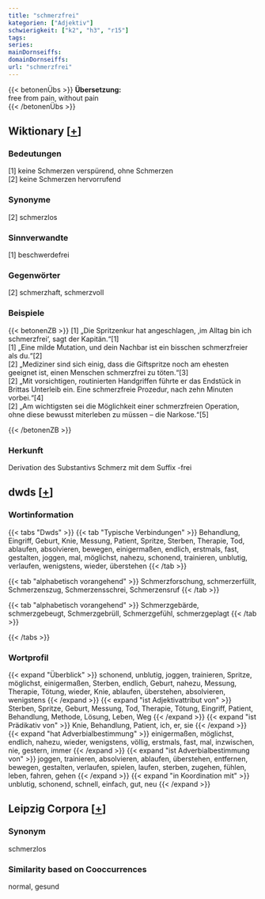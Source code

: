 ```yaml
---
title: "schmerzfrei"
kategorien: ["Adjektiv"]
schwierigkeit: ["k2", "h3", "r15"]
tags:
series:
mainDornseiffs:
domainDornseiffs:
url: "schmerzfrei"
---
```


{{< betonenÜbs >}}
**Übersetzung:**  
free from pain, without pain  
{{< /betonenÜbs >}}

## Wiktionary [[+](https://de.wiktionary.org/wiki/schmerzfrei)]

### Bedeutungen
[1] keine Schmerzen verspürend, ohne Schmerzen  
[2] keine Schmerzen hervorrufend  

### Synonyme
[2] schmerzlos  

### Sinnverwandte
[1] beschwerdefrei  

### Gegenwörter
[2] schmerzhaft, schmerzvoll  

### Beispiele
{{< betonenZB >}}
[1] „Die Spritzenkur hat angeschlagen, ‚im Alltag bin ich schmerzfrei‘, sagt der Kapitän.“[1]  
[1] „Eine milde Mutation, und dein Nachbar ist ein bisschen schmerzfreier als du.“[2]  
[2] „Mediziner sind sich einig, dass die Giftspritze noch am ehesten geeignet ist, einen Menschen schmerzfrei zu töten.“[3]  
[2] „Mit vorsichtigen, routinierten Handgriffen führte er das Endstück in Brittas Unterleib ein. Eine schmerzfreie Prozedur, nach zehn Minuten vorbei.“[4]  
[2] „Am wichtigsten sei die Möglichkeit einer schmerzfreien Operation, ohne diese bewusst miterleben zu müssen – die Narkose.“[5]  

{{< /betonenZB >}}
### Herkunft
Derivation des Substantivs Schmerz mit dem Suffix -frei  



## dwds [[+](https://www.dwds.de/wb/schmerzfrei)]

### Wortinformation
{{< tabs "Dwds" >}}
{{< tab "Typische Verbindungen" >}}
Behandlung, Eingriff, Geburt, Knie, Messung, Patient, Spritze, Sterben, Therapie, Tod, ablaufen, absolvieren, bewegen, einigermaßen, endlich, erstmals, fast, gestalten, joggen, mal, möglichst, nahezu, schonend, trainieren, unblutig, verlaufen, wenigstens, wieder, überstehen
{{< /tab >}}

{{< tab "alphabetisch vorangehend" >}}
Schmerzforschung, schmerzerfüllt, Schmerzenszug, Schmerzensschrei, Schmerzensruf
{{< /tab >}}

{{< tab "alphabetisch vorangehend" >}}
Schmerzgebärde, schmerzgebeugt, Schmerzgebrüll, Schmerzgefühl, schmerzgeplagt
{{< /tab >}}

{{< /tabs >}}

### Wortprofil
{{< expand "Überblick" >}} schonend, unblutig, joggen, trainieren, Spritze, möglichst, einigermaßen, Sterben, endlich, Geburt, nahezu, Messung, Therapie, Tötung, wieder, Knie, ablaufen, überstehen, absolvieren, wenigstens {{< /expand >}}
{{< expand "ist Adjektivattribut von" >}} Sterben, Spritze, Geburt, Messung, Tod, Therapie, Tötung, Eingriff, Patient, Behandlung, Methode, Lösung, Leben, Weg {{< /expand >}}
{{< expand "ist Prädikativ von" >}} Knie, Behandlung, Patient, ich, er, sie {{< /expand >}}
{{< expand "hat Adverbialbestimmung" >}} einigermaßen, möglichst, endlich, nahezu, wieder, wenigstens, völlig, erstmals, fast, mal, inzwischen, nie, gestern, immer {{< /expand >}}
{{< expand "ist Adverbialbestimmung von" >}} joggen, trainieren, absolvieren, ablaufen, überstehen, entfernen, bewegen, gestalten, verlaufen, spielen, laufen, sterben, zugehen, fühlen, leben, fahren, gehen {{< /expand >}}
{{< expand "in Koordination mit" >}} unblutig, schonend, schnell, einfach, gut, neu {{< /expand >}}

## Leipzig Corpora [[+](https://corpora.uni-leipzig.de/en/res?word=schmerzfrei&corpusId=deu_newscrawl-public_2018)]


### Synonym
schmerzlos


### Similarity based on Cooccurrences
normal, gesund

